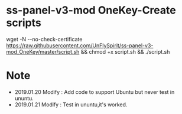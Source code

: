 # ss-panel-v3-mod OneKey-Create scripts

wget -N --no-check-certificate https://raw.githubusercontent.com/UnFlySpirit/ss-panel-v3-mod_OneKey/master/script.sh && chmod +x script.sh && ./script.sh

# Note
- 2019.01.20 Modify : Add code to support Ubuntu but never test in ununtu.
- 2019.01.21 Modify : Test in ununtu,it's worked.
